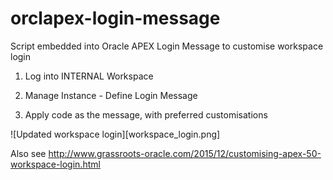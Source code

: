 # orclapex-login-message
Script embedded into Oracle APEX Login Message to customise workspace login

1) Log into INTERNAL Workspace

2) Manage Instance - Define Login Message

3) Apply code as the message, with preferred customisations

![Updated workspace login][workspace_login.png]

Also see
http://www.grassroots-oracle.com/2015/12/customising-apex-50-workspace-login.html
